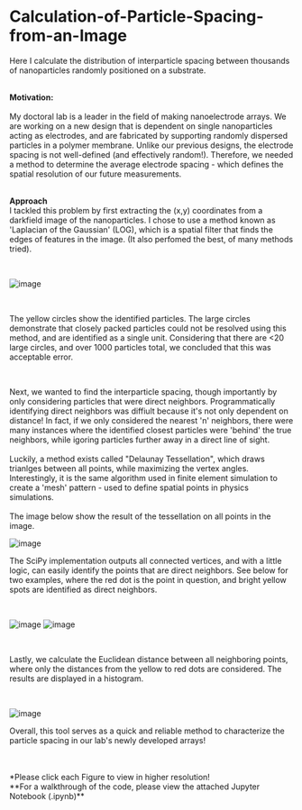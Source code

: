 # Calculation-of-Particle-Spacing-from-an-Image

Here I calculate the distribution of interparticle spacing between thousands of nanoparticles randomly positioned on a substrate.
<br>
<br>

**Motivation:**
<br>
<br>
My doctoral lab is a leader in the field of making nanoelectrode arrays. We are working on a new design that is dependent on single nanoparticles acting as electrodes, and are fabricated by supporting randomly dispersed particles in a polymer membrane. Unlike our previous designs, the electrode spacing is not well-defined (and effectively random!). Therefore, we needed a method to determine the average electrode spacing - which defines the spatial resolution of our future measurements. 
<br>
<br>

**Approach**
<br>
I tackled this problem by first extracting the (x,y) coordinates from a darkfield image of the nanoparticles. I chose to use a method known as 'Laplacian of the Gaussian' (LOG), which is a spatial filter that finds the edges of features in the image. (It also perfomed the best, of many methods tried). 

<br>

![image](https://user-images.githubusercontent.com/69371709/109753902-e65c0300-7b97-11eb-8fdc-46d1d98265f4.png)


<br>

The yellow circles show the identified particles. The large circles demonstrate that closely packed particles could not be resolved using this method, and are identified as a single unit. Considering that there are <20 large circles, and over 1000 particles total, we concluded that this was acceptable error. 

<br>

Next, we wanted to find the interparticle spacing, though importantly by only considering particles that were direct neighbors. Programmatically identifying direct neighbors was diffiult because it's not only dependent on distance! In fact, if we only considered the nearest 'n' neighbors, there were many instances where the identified closest particles were 'behind' the true neighbors, while igoring particles further away in a direct line of sight. 
<br>
<br>
Luckily, a method exists called "Delaunay Tessellation", which draws trianlges between all points, while maximizing the vertex angles. Interestingly, it is the same algorithm used in finite element simulation to create a 'mesh' pattern - used to define spatial points in physics simulations.
<br>
<br>
The image below show the result of the tessellation on all points in the image. 

![image](https://user-images.githubusercontent.com/69371709/109754018-2327fa00-7b98-11eb-8149-43ebc3d64b24.png)

  
The SciPy implementation outputs all connected vertices, and with a little logic, can easily identify the points that are direct neighbors. See below for two examples, where the red dot is the point in question, and bright yellow spots are identified as direct neighbors. 

<br>

![image](https://user-images.githubusercontent.com/69371709/109754323-a3e6f600-7b98-11eb-840e-0cc096fa9043.png)
![image](https://user-images.githubusercontent.com/69371709/109755546-148f1200-7b9b-11eb-87cb-c3eed3617620.png)


  
 <br>
 
 Lastly, we calculate the Euclidean distance between all neighboring points, where only the distances from the yellow to red dots are considered. The results are displayed in a histogram. 
 
 <br>


![image](https://user-images.githubusercontent.com/69371709/109754220-7dc15600-7b98-11eb-9cd4-4357d06a9aae.png)

  
Overall, this tool serves as a quick and reliable method to characterize the particle spacing in our lab's newly developed arrays! 





<br>
<br>
*Please click each Figure to view in higher resolution! 
<br>
**For a walkthrough of the code, please view the attached Jupyter Notebook (.ipynb)**

